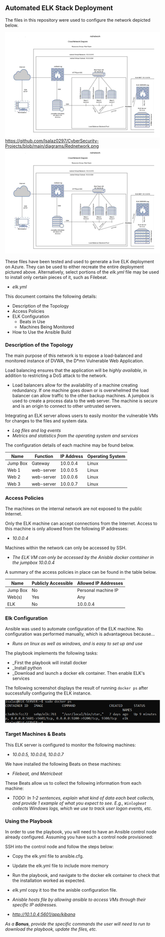 ## Automated ELK Stack Deployment

The files in this repository were used to configure the network depicted below.

![/diagrams/Rednetwork.png](https://github.com/Isalaz0297/CyberSecurity-Projects/blob/main/diagrams/Elk-network.png)https://github.com/Isalaz0297/CyberSecurity-Projects/blob/main/diagrams/Rednetwork.png
![/diagrams/Elk-network.png](https://github.com/Isalaz0297/CyberSecurity-Projects/blob/main/diagrams/Elk-network.png)

These files have been tested and used to generate a live ELK deployment on Azure. They can be used to either recreate the entire deployment pictured above. Alternatively, select portions of the *elk.yml* file may be used to install only certain pieces of it, such as Filebeat.

  - _elk.yml_

This document contains the following details:
- Description of the Topology
- Access Policies
- ELK Configuration
  - Beats in Use
  - Machines Being Monitored
- How to Use the Ansible Build


### Description of the Topology

The main purpose of this network is to expose a load-balanced and monitored instance of DVWA, the D*mn Vulnerable Web Application.

Load balancing ensures that the application will be *highly available*, in addition to restricting a DoS attack to the network.
-  Load balancers allow for the availability of a machine creating redundancy. If one machine goes down or is overwhelmed the load balancer can allow traffic to the other backup machines. A jumpbox is used to create a process data to the web server. The machine is secure and is an origin to connect to other untrusted servers.


Integrating an ELK server allows users to easily monitor the vulnerable VMs for changes to the files and system data.
- _Log files and log events_
- _Metrics and statistics from the operating system and services_

The configuration details of each machine may be found below.

| Name     | Function | IP Address | Operating System |
|----------|----------|------------|------------------|
| Jump Box | Gateway  | 10.0.0.4   | Linux            |
| Web 1    |web-server| 10.0.0.5   | Linux            |
| Web 2    |web-server| 10.0.0.6   | Linux            |
| Web 3    |web-server| 10.0.0.7   | Linux            |

### Access Policies

The machines on the internal network are not exposed to the public Internet. 

Only the ELK machine can accept connections from the Internet. Access to this machine is only allowed from the following IP addresses:
- _10.0.0.4_

Machines within the network can only be accessed by SSH.
- _The ELK VM can only be accessed by the Anisble docker container in the jumpbox *10.0.0.4*_

A summary of the access policies in place can be found in the table below.

| Name     | Publicly Accessible | Allowed IP Addresses |
|----------|---------------------|----------------------|
| Jump Box | No                  | Personal machine IP  |
| Web(s)   | Yes                 | Any                  |
| ELK      | No                  | 10.0.0.4
### Elk Configuration

Ansible was used to automate configuration of the ELK machine. No configuration was performed manually, which is advantageous because...
- _Runs on linux as well as windows, and is easy to set up and use_

The playbook implements the following tasks:
- _First the playbook will install docker
- _Install python
- _Download and launch a docker elk container. Then enable ELK's services

The following screenshot displays the result of running `docker ps` after successfully configuring the ELK instance.

![CyberSecurity-Projects/Images/docker_ps.png](https://github.com/Isalaz0297/CyberSecurity-Projects/blob/main/images/Docker_ps.png)

### Target Machines & Beats
This ELK server is configured to monitor the following machines:
- _10.0.0.5, 10.0.0.6, 10.0.0.7_

We have installed the following Beats on these machines:
- _Filebeat, and Metricbeat_

These Beats allow us to collect the following information from each machine:
- _TODO: In 1-2 sentences, explain what kind of data each beat collects, and provide 1 example of what you expect to see. E.g., `Winlogbeat` collects Windows logs, which we use to track user logon events, etc._

### Using the Playbook
In order to use the playbook, you will need to have an Ansible control node already configured. Assuming you have such a control node provisioned: 

SSH into the control node and follow the steps below:
- Copy the elk.yml file to ansible.cfg.
- Update the elk.yml file to include more memory
- Run the playbook, and navigate to the docker elk container to check that the installation worked as expected.

- _elk.yml_ copy it too the the anisble configuration file.
- _Anisble hosts file by allowing ansible to access VMs through their specific IP addresses._
- _http://10.1.0.4:5601/app/kibana_

_As a **Bonus**, provide the specific commands the user will need to run to download the playbook, update the files, etc._
